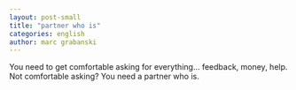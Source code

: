 ```yaml
---
layout: post-small
title: "partner who is"
categories: english
author: marc grabanski
---
```


You need to get comfortable asking for everything… feedback, money, help. Not comfortable asking? You need a partner who is.

